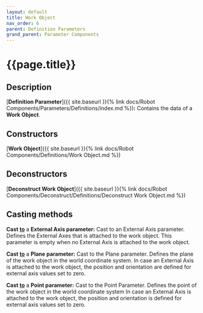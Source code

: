 ```yaml
---
layout: default
title: Work Object
nav_order: 6
parent: Definition Parameters
grand_parent: Parameter Components
---
```



# **{{page.title}}**

## **Description**

[**Definition Parameter**]({{ site.baseurl }}{% link docs/Robot Components/Parameters/Definitions/index.md %})**:** 
Contains the data of a **Work Object**.

## **Constructors**

[**Work Object**]({{ site.baseurl }}{% link docs/Robot Components/Definitions/Work Object.md %})

## **Deconstructors**

[**Deconstruct Work Object**]({{ site.baseurl }}{% link docs/Robot Components/Deconstruct/Definitions/Deconstruct Work Object.md %})

## **Casting methods**

**Cast <u>to</u>** a **External Axis parameter:** Cast to an External Axis parameter. Defines the External Axes that is attached to the work object. This parameter is empty when no External Axis is attached to the work object. 

**Cast <u>to</u>** a **Plane parameter:** Cast to the Plane parameter. Defines the plane of the work object in the world coordinate system. In case an External Axis is attached to the work object, the position and orientation are defined for external axis values set to zero. 

**Cast <u>to</u>** a **Point parameter:** Cast to the Point Parameter. Defines the point of the work object in the world coordinate system In case an External Axis is attached to the work object, the position and orientation is defined for external axis values set to zero. 
